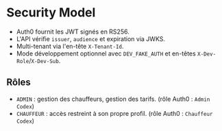 # Security Model

- Auth0 fournit les JWT signés en RS256.
- L'API vérifie `issuer`, `audience` et expiration via JWKS.
- Multi-tenant via l'en-tête `X-Tenant-Id`.
- Mode développement optionnel avec `DEV_FAKE_AUTH` et en-têtes `X-Dev-Role`/`X-Dev-Sub`.

## Rôles

- `ADMIN` : gestion des chauffeurs, gestion des tarifs. (rôle Auth0 : `Admin Codex`)
- `CHAUFFEUR` : accès restreint à son propre profil. (rôle Auth0 : `Chauffeur Codex`)
